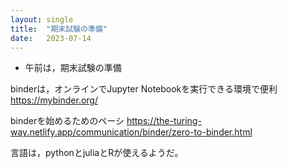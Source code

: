 ```yaml
---
layout: single
title:  "期末試験の準備"
date:   2023-07-14
---
```



- 午前は，期末試験の準備

binderは，オンラインでJupyter Notebookを実行できる環境で便利　https://mybinder.org/

binderを始めるためのペーシ https://the-turing-way.netlify.app/communication/binder/zero-to-binder.html

言語は，pythonとjuliaとRが使えるようだ。